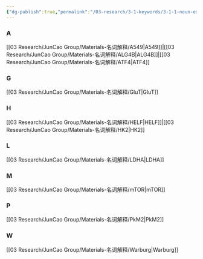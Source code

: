 ```yaml
---
{"dg-publish":true,"permalink":"/03-research/3-1-keywords/3-1-1-noun-explanation-1-1-jun-cao-group/","tags":["Reserch/名词解释group1"]}
---
```


### A
[[03 Research/JunCao Group/Materials-名词解释/A549\|A549]]|[[03 Research/JunCao Group/Materials-名词解释/ALG4B\|ALG4B]]|[[03 Research/JunCao Group/Materials-名词解释/ATF4\|ATF4]]
### G
[[03 Research/JunCao Group/Materials-名词解释/GluT\|GluT]]
### H
[[03 Research/JunCao Group/Materials-名词解释/HELF\|HELF]]|[[03 Research/JunCao Group/Materials-名词解释/HK2\|HK2]]
### L
[[03 Research/JunCao Group/Materials-名词解释/LDHA\|LDHA]]
### M
[[03 Research/JunCao Group/Materials-名词解释/mTOR\|mTOR]]
### P
[[03 Research/JunCao Group/Materials-名词解释/PkM2\|PkM2]]
### W
[[03 Research/JunCao Group/Materials-名词解释/Warburg\|Warburg]]
